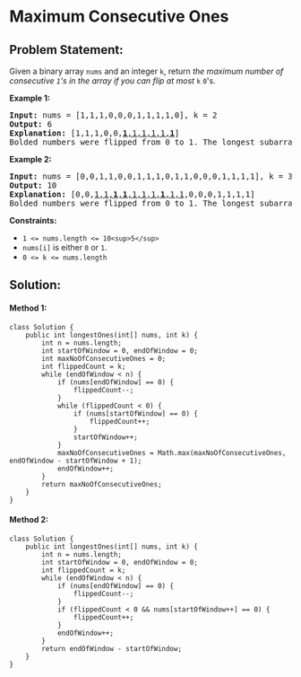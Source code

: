 # Maximum Consecutive Ones

## Problem Statement:

Given a binary array `nums` and an integer `k`, return *the maximum number of consecutive *`1`*'s in the array if you can flip at most* `k` `0`'s.

**Example 1:**

<pre><strong>Input:</strong> nums = [1,1,1,0,0,0,1,1,1,1,0], k = 2
<strong>Output:</strong> 6
<strong>Explanation:</strong> [1,1,1,0,0,<u><strong>1</strong>,1,1,1,1,<strong>1</strong></u>]
Bolded numbers were flipped from 0 to 1. The longest subarray is underlined.</pre>

**Example 2:**

<pre><strong>Input:</strong> nums = [0,0,1,1,0,0,1,1,1,0,1,1,0,0,0,1,1,1,1], k = 3
<strong>Output:</strong> 10
<strong>Explanation:</strong> [0,0,<u>1,1,<strong>1</strong>,<strong>1</strong>,1,1,1,<strong>1</strong>,1,1</u>,0,0,0,1,1,1,1]
Bolded numbers were flipped from 0 to 1. The longest subarray is underlined.
</pre>

**Constraints:**

* `1 <= nums.length <= 10<sup>5</sup>`
* `nums[i]` is either `0` or `1`.
* `0 <= k <= nums.length`


## Solution:

#### Method 1:

    class Solution {
        public int longestOnes(int[] nums, int k) {
            int n = nums.length;
            int startOfWindow = 0, endOfWindow = 0;
            int maxNoOfConsecutiveOnes = 0;
            int flippedCount = k;
            while (endOfWindow < n) {
                if (nums[endOfWindow] == 0) {
                    flippedCount--;
                }
                while (flippedCount < 0) {
                    if (nums[startOfWindow] == 0) {
                        flippedCount++;
                    }
                    startOfWindow++;
                }
                maxNoOfConsecutiveOnes = Math.max(maxNoOfConsecutiveOnes, endOfWindow - startOfWindow + 1);
                endOfWindow++;
            }
            return maxNoOfConsecutiveOnes;
        }
    }


#### Method 2:

    class Solution {
        public int longestOnes(int[] nums, int k) {
            int n = nums.length;
            int startOfWindow = 0, endOfWindow = 0;
            int flippedCount = k;
            while (endOfWindow < n) {
                if (nums[endOfWindow] == 0) {
                    flippedCount--;
                }
                if (flippedCount < 0 && nums[startOfWindow++] == 0) {
                    flippedCount++;
                }
                endOfWindow++;
            }
            return endOfWindow - startOfWindow;
        }
    }
